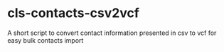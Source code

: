 # cls-contacts-csv2vcf
A short script to convert contact information presented in csv to vcf for easy bulk contacts import
